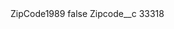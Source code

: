 <?xml version="1.0" encoding="UTF-8"?>
<CustomMetadata xmlns="http://soap.sforce.com/2006/04/metadata" xmlns:xsi="http://www.w3.org/2001/XMLSchema-instance" xmlns:xsd="http://www.w3.org/2001/XMLSchema">
    <label>ZipCode1989</label>
    <protected>false</protected>
    <values>
        <field>Zipcode__c</field>
        <value xsi:type="xsd:string">33318</value>
    </values>
</CustomMetadata>
